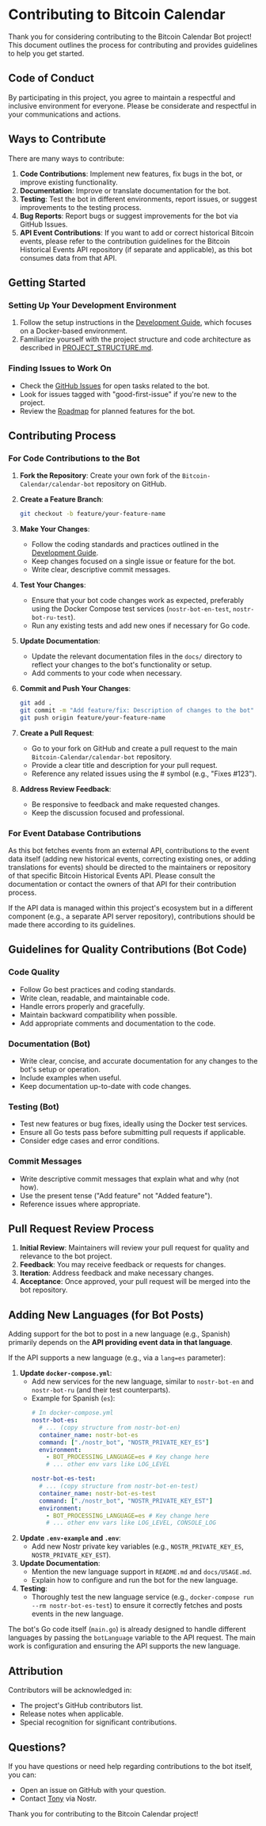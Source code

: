 # Contributing to Bitcoin Calendar

Thank you for considering contributing to the Bitcoin Calendar Bot project! This document outlines the process for contributing and provides guidelines to help you get started.

## Code of Conduct

By participating in this project, you agree to maintain a respectful and inclusive environment for everyone. Please be considerate and respectful in your communications and actions.

## Ways to Contribute

There are many ways to contribute:

1.  **Code Contributions**: Implement new features, fix bugs in the bot, or improve existing functionality.
2.  **Documentation**: Improve or translate documentation for the bot.
3.  **Testing**: Test the bot in different environments, report issues, or suggest improvements to the testing process.
4.  **Bug Reports**: Report bugs or suggest improvements for the bot via GitHub Issues.
5.  **API Event Contributions**: If you want to add or correct historical Bitcoin events, please refer to the contribution guidelines for the Bitcoin Historical Events API repository (if separate and applicable), as this bot consumes data from that API.

## Getting Started

### Setting Up Your Development Environment

1.  Follow the setup instructions in the [Development Guide](DEVELOPMENT.md), which focuses on a Docker-based environment.
2.  Familiarize yourself with the project structure and code architecture as described in [PROJECT_STRUCTURE.md](PROJECT_STRUCTURE.md).

### Finding Issues to Work On

-   Check the [GitHub Issues](https://github.com/Bitcoin-Calendar/calendar-bot/issues) for open tasks related to the bot.
-   Look for issues tagged with "good-first-issue" if you're new to the project.
-   Review the [Roadmap](ROADMAP.md) for planned features for the bot.

## Contributing Process

### For Code Contributions to the Bot

1.  **Fork the Repository**: Create your own fork of the `Bitcoin-Calendar/calendar-bot` repository on GitHub.

2.  **Create a Feature Branch**:
    ```bash
    git checkout -b feature/your-feature-name
    ```

3.  **Make Your Changes**:
    -   Follow the coding standards and practices outlined in the [Development Guide](DEVELOPMENT.md).
    -   Keep changes focused on a single issue or feature for the bot.
    -   Write clear, descriptive commit messages.

4.  **Test Your Changes**:
    -   Ensure that your bot code changes work as expected, preferably using the Docker Compose test services (`nostr-bot-en-test`, `nostr-bot-ru-test`).
    -   Run any existing tests and add new ones if necessary for Go code.

5.  **Update Documentation**:
    -   Update the relevant documentation files in the `docs/` directory to reflect your changes to the bot's functionality or setup.
    -   Add comments to your code when necessary.

6.  **Commit and Push Your Changes**:
    ```bash
    git add .
    git commit -m "Add feature/fix: Description of changes to the bot"
    git push origin feature/your-feature-name
    ```

7.  **Create a Pull Request**:
    -   Go to your fork on GitHub and create a pull request to the main `Bitcoin-Calendar/calendar-bot` repository.
    -   Provide a clear title and description for your pull request.
    -   Reference any related issues using the # symbol (e.g., "Fixes #123").

8.  **Address Review Feedback**:
    -   Be responsive to feedback and make requested changes.
    -   Keep the discussion focused and professional.

### For Event Database Contributions

As this bot fetches events from an external API, contributions to the event data itself (adding new historical events, correcting existing ones, or adding translations for events) should be directed to the maintainers or repository of that specific Bitcoin Historical Events API. Please consult the documentation or contact the owners of that API for their contribution process.

If the API data is managed within this project's ecosystem but in a different component (e.g., a separate API server repository), contributions should be made there according to its guidelines.

## Guidelines for Quality Contributions (Bot Code)

### Code Quality

-   Follow Go best practices and coding standards.
-   Write clean, readable, and maintainable code.
-   Handle errors properly and gracefully.
-   Maintain backward compatibility when possible.
-   Add appropriate comments and documentation to the code.

### Documentation (Bot)

-   Write clear, concise, and accurate documentation for any changes to the bot's setup or operation.
-   Include examples when useful.
-   Keep documentation up-to-date with code changes.

### Testing (Bot)

-   Test new features or bug fixes, ideally using the Docker test services.
-   Ensure all Go tests pass before submitting pull requests if applicable.
-   Consider edge cases and error conditions.

### Commit Messages

-   Write descriptive commit messages that explain what and why (not how).
-   Use the present tense ("Add feature" not "Added feature").
-   Reference issues where appropriate.

## Pull Request Review Process

1.  **Initial Review**: Maintainers will review your pull request for quality and relevance to the bot project.
2.  **Feedback**: You may receive feedback or requests for changes.
3.  **Iteration**: Address feedback and make necessary changes.
4.  **Acceptance**: Once approved, your pull request will be merged into the bot repository.

## Adding New Languages (for Bot Posts)

Adding support for the bot to post in a new language (e.g., Spanish) primarily depends on the **API providing event data in that language**.

If the API supports a new language (e.g., via a `lang=es` parameter):

1.  **Update `docker-compose.yml`**: 
    *   Add new services for the new language, similar to `nostr-bot-en` and `nostr-bot-ru` (and their test counterparts).
    *   Example for Spanish (`es`):
        ```yaml
        # In docker-compose.yml
        nostr-bot-es:
          # ... (copy structure from nostr-bot-en)
          container_name: nostr-bot-es
          command: ["./nostr_bot", "NOSTR_PRIVATE_KEY_ES"]
          environment:
            - BOT_PROCESSING_LANGUAGE=es # Key change here
            # ... other env vars like LOG_LEVEL
        
        nostr-bot-es-test:
          # ... (copy structure from nostr-bot-en-test)
          container_name: nostr-bot-es-test
          command: ["./nostr_bot", "NOSTR_PRIVATE_KEY_EST"]
          environment:
            - BOT_PROCESSING_LANGUAGE=es # Key change here
            # ... other env vars like LOG_LEVEL, CONSOLE_LOG
        ```
2.  **Update `.env-example` and `.env`**: 
    *   Add new Nostr private key variables (e.g., `NOSTR_PRIVATE_KEY_ES`, `NOSTR_PRIVATE_KEY_EST`).
3.  **Update Documentation**: 
    *   Mention the new language support in `README.md` and `docs/USAGE.md`.
    *   Explain how to configure and run the bot for the new language.
4.  **Testing**: 
    *   Thoroughly test the new language service (e.g., `docker-compose run --rm nostr-bot-es-test`) to ensure it correctly fetches and posts events in the new language.

The bot's Go code itself (`main.go`) is already designed to handle different languages by passing the `botLanguage` variable to the API request. The main work is configuration and ensuring the API supports the new language.

## Attribution

Contributors will be acknowledged in:
-   The project's GitHub contributors list.
-   Release notes when applicable.
-   Special recognition for significant contributions.

## Questions?

If you have questions or need help regarding contributions to the bot itself, you can:
-   Open an issue on GitHub with your question.
-   Contact [Tony](https://njump.me/npub10awzknjg5r5lajnr53438ndcyjylgqsrnrtq5grs495v42qc6awsj45ys7) via Nostr.

Thank you for contributing to the Bitcoin Calendar project! 